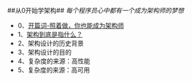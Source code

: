 


##从0开始学架构##
*每个程序员心中都有一个成为架构师的梦想*

- 0、[开篇词-照着做，你也能成为架构师](https://github.com/fanglin108/blog/blob/master/architect/architect-0.md)
- 1、[架构到底是指什么？](https://github.com/fanglin108/blog/blob/master/architect/architect-1.md)
- 2、架构设计的历史背景
- 3、架构设计的目的
- 4、复杂度的来源：高性能
- 5、复杂度的来源：高可用
